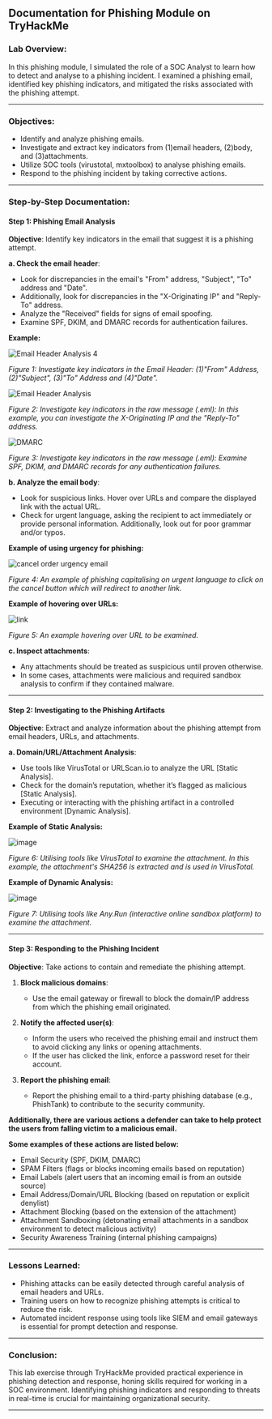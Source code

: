 ## Documentation for Phishing Module on TryHackMe

### Lab Overview:
In this phishing module, I simulated the role of a SOC Analyst to learn how to detect and analyse to a phishing incident. I examined a phishing email, identified key phishing indicators, and mitigated the risks associated with the phishing attempt.

---

### Objectives:
- Identify and analyze phishing emails.
- Investigate and extract key indicators from (1)email headers, (2)body, and (3)attachments.
- Utilize SOC tools (virustotal, mxtoolbox) to analyse phishing emails.
- Respond to the phishing incident by taking corrective actions.

---

### Step-by-Step Documentation:

#### Step 1: **Phishing Email Analysis**

**Objective**: Identify key indicators in the email that suggest it is a phishing attempt.

**a. Check the email header**: 
   - Look for discrepancies in the email's "From" address, "Subject", "To" address and "Date".
   - Additionally, look for discrepancies in the "X-Originating IP" and "Reply-To" address.
   - Analyze the "Received" fields for signs of email spoofing.
   - Examine SPF, DKIM, and DMARC records for authentication failures.

   **Example:**
   
![Email Header Analysis 4](https://github.com/user-attachments/assets/fed3a60a-8472-4f9a-8d01-be8d548c627f)

*Figure 1: Investigate key indicators in the Email Header: (1)"From" Address, (2)"Subject", (3)"To" Address and (4)"Date".*

![Email Header Analysis](https://github.com/user-attachments/assets/ace2211a-3505-41eb-8559-c3cc1d4bdfc1)

*Figure 2: Investigate key indicators in the raw message (.eml): In this example, you can investigate the X-Originating IP and the "Reply-To" address.*

![DMARC](https://github.com/user-attachments/assets/d6901f40-b5f6-42f3-8c55-2c793b520956)

*Figure 3: Investigate key indicators in the raw message (.eml): Examine SPF, DKIM, and DMARC records for any authentication failures.*

**b. Analyze the email body**:
   - Look for suspicious links. Hover over URLs and compare the displayed link with the actual URL.
   - Check for urgent language, asking the recipient to act immediately or provide personal information. Additionally, look out for poor grammar and/or typos.

   **Example of using urgency for phishing:**
   
![cancel order urgency email](https://github.com/user-attachments/assets/dd9f34a1-2998-4642-b1b5-75393f95e978)

*Figure 4: An example of phishing capitalising on urgent language to click on the cancel button which will redirect to another link.*

   **Example of hovering over URLs:**

![link](https://github.com/user-attachments/assets/5daa492c-6784-46d5-a6de-11caf8faf57d)

*Figure 5: An example hovering over URL to be examined.*

**c. Inspect attachments**:
   - Any attachments should be treated as suspicious until proven otherwise.
   - In some cases, attachments were malicious and required sandbox analysis to confirm if they contained malware.

---

#### Step 2: **Investigating to the Phishing Artifacts**

**Objective**: Extract and analyze information about the phishing attempt from email headers, URLs, and attachments.

**a. Domain/URL/Attachment Analysis**:
   - Use tools like VirusTotal or URLScan.io to analyze the URL [Static Analysis].
   - Check for the domain’s reputation, whether it’s flagged as malicious [Static Analysis].
   - Executing or interacting with the phishing artifact in a controlled environment [Dynamic Analysis].

   **Example of Static Analysis:**

![image](https://github.com/user-attachments/assets/df42e614-1b09-45f5-922d-360cc09f6650)

*Figure 6: Utilising tools like VirusTotal to examine the attachment. In this example, the attachment's SHA256 is extracted and is used in VirusTotal.*

   **Example of Dynamic Analysis:**

![image](https://github.com/user-attachments/assets/d115e294-be74-412b-8db5-6497576da820)

*Figure 7: Utilising tools like Any.Run (interactive online sandbox platform) to examine the attachment.*

---

#### Step 3: **Responding to the Phishing Incident**

**Objective**: Take actions to contain and remediate the phishing attempt.

1. **Block malicious domains**:
   - Use the email gateway or firewall to block the domain/IP address from which the phishing email originated.

2. **Notify the affected user(s)**:
   - Inform the users who received the phishing email and instruct them to avoid clicking any links or opening attachments.
   - If the user has clicked the link, enforce a password reset for their account.

3. **Report the phishing email**:
   - Report the phishing email to a third-party phishing database (e.g., PhishTank) to contribute to the security community.

**Additionally, there are various actions a defender can take to help protect the users from falling victim to a malicious email.** 

**Some examples of these actions are listed below:**

   - Email Security (SPF, DKIM, DMARC)
   - SPAM Filters (flags or blocks incoming emails based on reputation)
   - Email Labels (alert users that an incoming email is from an outside source)
   - Email Address/Domain/URL Blocking (based on reputation or explicit denylist)
   - Attachment Blocking (based on the extension of the attachment)
   - Attachment Sandboxing (detonating email attachments in a sandbox environment to detect malicious activity)
   - Security Awareness Training (internal phishing campaigns)

---

### Lessons Learned:
- Phishing attacks can be easily detected through careful analysis of email headers and URLs.
- Training users on how to recognize phishing attempts is critical to reduce the risk.
- Automated incident response using tools like SIEM and email gateways is essential for prompt detection and response.

---

### Conclusion:
This lab exercise through TryHackMe provided practical experience in phishing detection and response, honing skills required for working in a SOC environment. Identifying phishing indicators and responding to threats in real-time is crucial for maintaining organizational security.

---
